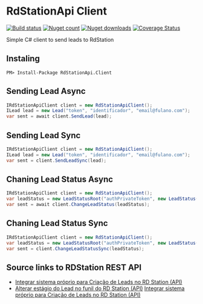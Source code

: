 # RdStationApi Client
[![Build status](https://ci.appveyor.com/api/projects/status/a88qv14kqynn6b7x?svg=true)](https://ci.appveyor.com/project/FortesTecnologia/rsstationapi)
[![Nuget count](http://img.shields.io/nuget/v/RdStationApi.Client.svg)](http://www.nuget.org/packages/RdStationApi.Client/)
[![Nuget downloads](http://img.shields.io/nuget/dt/RdStationApi.Client.svg)](http://www.nuget.org/packages/RdStationApi.Client/)
[![Coverage Status](https://coveralls.io/repos/fortesinformatica/RdStationApi/badge.svg?branch=master&service=github)](https://coveralls.io/github/fortesinformatica/RdStationApi?branch=master)

Simple C# client to send leads to RdStation

## Instaling

````
PM> Install-Package RdStationApi.Client
````

## Sending Lead Async

````csharp
IRdStationApiClient client = new RdStationApiClient();
ILead lead = new Lead("token", "identificador", "email@fulano.com");
var sent = await client.SendLead(lead);
````

## Sending Lead Sync

````csharp
IRdStationApiClient client = new RdStationApiClient();
ILead lead = new Lead("token", "identificador", "email@fulano.com");
var sent = client.SendLeadSync(lead);
````

## Chaning Lead Status Async

````csharp
IRdStationApiClient client = new RdStationApiClient();
var leadStatus = new LeadStatusRoot("authPrivateToken", new LeadStatus(LifeCycleLeadStage.LeadQualificado, true));
var sent = await client.ChangeLeadStatus(leadStatus);
````

## Chaning Lead Status Sync

````csharp
IRdStationApiClient client = new RdStationApiClient();
var leadStatus = new LeadStatusRoot("authPrivateToken", new LeadStatus(LifeCycleLeadStage.LeadQualificado, true));
var sent = client.ChangeLeadStatusSync(leadStatus);
````


## Source links to RDStation REST API

- [Integrar sistema próprio para Criação de Leads no RD Station (API)](http://ajuda.rdstation.com.br/hc/pt-br/articles/200310589--Integrar-sistema-pr%C3%B3prio-para-Cria%C3%A7%C3%A3o-de-Leads-no-RD-Station-API-)
- [Alterar estágio do Lead no funil do RD Station (API)](http://ajuda.rdstation.com.br/hc/pt-br/articles/200310699-Alterar-est%C3%A1gio-do-Lead-no-funil-do-RD-Station-API-)
[Integrar sistema próprio para Criação de Leads no RD Station (API)](http://ajuda.rdstation.com.br/hc/pt-br/articles/200310589--Integrar-sistema-pr%C3%B3prio-para-Cria%C3%A7%C3%A3o-de-Leads-no-RD-Station-API-)
